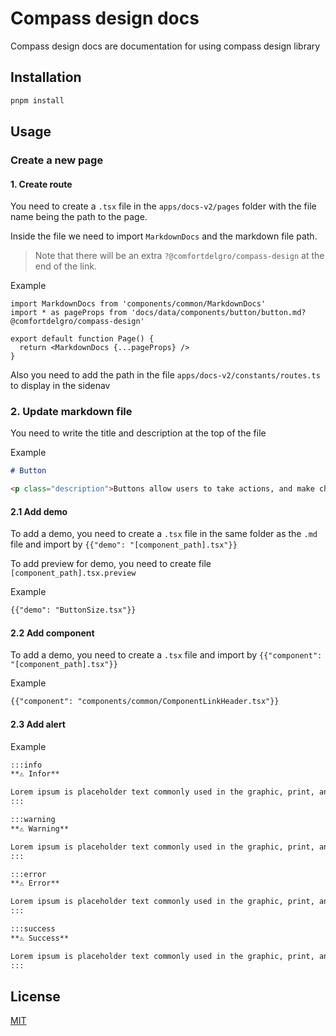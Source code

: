 # Compass design docs

Compass design docs are documentation for using compass design library

## Installation

```bash
pnpm install
```

## Usage

### Create a new page

#### 1. Create route

You need to create a `.tsx` file in the `apps/docs-v2/pages` folder with the file name being the path to the page.

Inside the file we need to import `MarkdownDocs` and the markdown file path.

> Note that there will be an extra `?@comfortdelgro/compass-design` at the end of the link.

Example

```tsx
import MarkdownDocs from 'components/common/MarkdownDocs'
import * as pageProps from 'docs/data/components/button/button.md?@comfortdelgro/compass-design'

export default function Page() {
  return <MarkdownDocs {...pageProps} />
}
```

Also you need to add the path in the file `apps/docs-v2/constants/routes.ts` to display in the sidenav

### 2. Update markdown file

You need to write the title and description at the top of the file

Example

```md
# Button

<p class="description">Buttons allow users to take actions, and make choices, with a single tap.</p>
```

#### 2.1 Add demo

To add a demo, you need to create a `.tsx` file in the same folder as the `.md` file and import by `{{"demo": "[component_path].tsx"}}`

To add preview for demo, you need to create file `[component_path].tsx.preview`

Example

```md
{{"demo": "ButtonSize.tsx"}}
```

#### 2.2 Add component

To add a demo, you need to create a `.tsx` file and import by `{{"component": "[component_path].tsx"}}`

Example

```md
{{"component": "components/common/ComponentLinkHeader.tsx"}}
```

#### 2.3 Add alert

Example

```md
:::info
**⚠️ Infor**

Lorem ipsum is placeholder text commonly used in the graphic, print, and publishing industries for previewing layouts and visual mockups.
:::

:::warning
**⚠️ Warning**

Lorem ipsum is placeholder text commonly used in the graphic, print, and publishing industries for previewing layouts and visual mockups.
:::

:::error
**⚠️ Error**

Lorem ipsum is placeholder text commonly used in the graphic, print, and publishing industries for previewing layouts and visual mockups.
:::

:::success
**⚠️ Success**

Lorem ipsum is placeholder text commonly used in the graphic, print, and publishing industries for previewing layouts and visual mockups.
:::
```

## License

[MIT](https://choosealicense.com/licenses/mit/)
